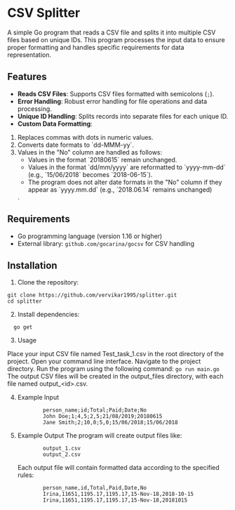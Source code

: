 # CSV Splitter

A simple Go program that reads a CSV file and splits it into multiple CSV files based on unique IDs. This program processes the input data to ensure proper formatting and handles specific requirements for data representation.

## Features

- **Reads CSV Files**: Supports CSV files formatted with semicolons (`;`).
- **Error Handling**: Robust error handling for file operations and data processing.
- **Unique ID Handling**: Splits records into separate files for each unique ID.
- **Custom Data Formatting**:
<ol> <li>Replaces commas with dots in numeric values.</li>
    <li>Converts date formats to `dd-MMM-yy`.</li>
    <li>Values in the "No" column are handled as follows:
        <ul>
            <li>Values in the format `20180615` remain unchanged. </li>
            <li>Values in the format `dd/mm/yyyy` are reformatted to `yyyy-mm-dd` (e.g., `15/06/2018` becomes `2018-06-15`).</li>
            <li>The program does not alter date formats in the "No" column if they appear as `yyyy.mm.dd` (e.g., `2018.06.14` remains unchanged)
            </li>
        </ul>
    </li>.
</ol>


## Requirements

- Go programming language (version 1.16 or higher)
- External library: `github.com/gocarina/gocsv` for CSV handling

## Installation

1. Clone the repository:
```
git clone https://github.com/vervikar1995/splitter.git
cd splitter
```

2. Install dependencies:
```
  go get
```
3. Usage

Place your input CSV file named Test_task_1.csv in the root directory of the project.
Open your command line interface.
Navigate to the project directory.
Run the program using the following command:
    ```
        go run main.go
    ```
The output CSV files will be created in the output_files directory, with each file named output_&lt;id&gt;.csv.

4. Example Input
    ```
            person_name;id;Total;Paid;Date;No
            John Doe;1;4,5;2,5;21/08/2019;20180615
            Jane Smith;2;10,0;5,0;15/06/2018;15/06/2018
    ```
5. Example Output
            The program will create output files like:
    ```
            output_1.csv
            output_2.csv
    ```
    Each output file will contain formatted data according to the specified rules:

    ```
            person_name,id,Total,Paid,Date,No
            Irina,11651,1195.17,1195.17,15-Nov-18,2018-10-15
            Irina,11651,1195.17,1195.17,15-Nov-18,20181015
    ```